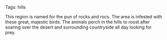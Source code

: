 Tags: hills

This region is named for the pun of rocks and rocs. The area is infested with these great, majestic birds. The animals perch in the hills to roost after soaring over the desert and surrounding countryside all day looking for prey.